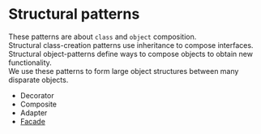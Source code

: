 # Structural patterns

These patterns are about `class` and `object` composition.  
Structural class-creation patterns use inheritance to compose interfaces.  
Structural object-patterns define ways to compose objects to obtain new functionality.  
We use these patterns to form large object structures between many disparate objects.

* Decorator
* Composite
* Adapter
* [Facade](object/facade/README.md)
